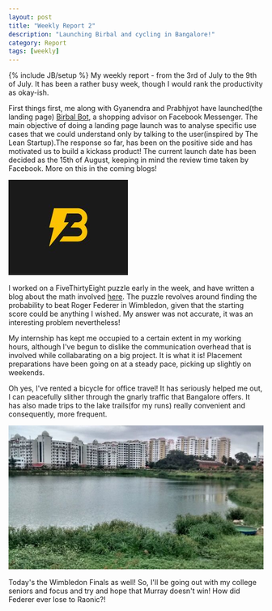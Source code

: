 ```yaml
---
layout: post
title: "Weekly Report 2"
description: "Launching Birbal and cycling in Bangalore!"
category: Report
tags: [weekly]
---
```

{% include JB/setup %}
My weekly report - from the 3rd of July to the 9th of July. It has been a rather busy week, though I would rank the productivity as okay-ish. 

First things first, me along with Gyanendra and Prabhjyot have launched(the landing page) [Birbal Bot](https://birbal.xyz), a shopping advisor on Facebook Messenger. The main objective of doing a landing page launch was to analyse specific use cases that we could understand only by talking to the user(inspired by The Lean Startup).The response so far, has been on the positive side and has motivated us to build a kickass product! The current launch date has been decided as the 15th of August, keeping in mind the review time taken by Facebook. More on this in the coming blogs!

![Birbal](/images/birbal.jpg)

I worked on a FiveThirtyEight puzzle early in the week, and have written a blog about the math involved [here](https://shubh24.github.io/math/2016/07/05/can-you-beat-federer). The puzzle revolves around finding the probability to beat Roger Federer in Wimbledon, given that the starting score could be anything I wished. My answer was not accurate, it was an interesting problem nevertheless!

My internship has kept me occupied to a certain extent in my working hours, although I've begun to dislike the communication overhead that is involved while collabarating on a big project. It is what it is! Placement preparations have been going on at a steady pace, picking up slightly on weekends. 

Oh yes, I've rented a bicycle for office travel! It has seriously helped me out, I can peacefully slither through the gnarly traffic that Bangalore offers. It has also made trips to the lake trails(for my runs) really convenient and consequently, more frequent.

![Lake](/images/lake_resized.jpg)

Today's the Wimbledon Finals as well! So, I'll be going out with my college seniors and focus and try and hope that Murray doesn't win! How did Federer ever lose to Raonic?!
